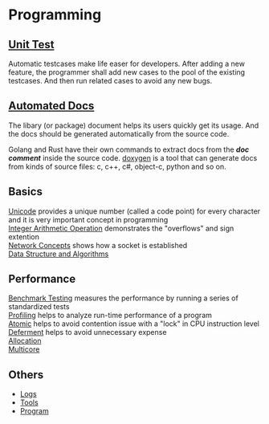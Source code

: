 Programming
===========

[Unit Test][unit test tech]
---------------------------

Automatic testcases make life easer for developers.
After adding a new feature, the programmer shall add
new cases to the pool of the existing testcases.
And then run related cases to avoid any new bugs.

[Automated Docs](./docs/docs.md)
--------------------------------

The libary (or package) document helps its users
quickly get its usage. And the docs should be generated
automatically from the source code.

Golang and Rust have their own commands to extract
docs from the ***doc comment*** inside the source code.
[doxygen](https://www.doxygen.nl/) is a tool that can
generate docs from kinds of source files: c, c++, c#,
object-c, python and so on.

Basics
------

[Unicode][unicode] provides a unique number (called a code point)
for every character and it is very important concept in programming  
[Integer Arithmetic Operation][Integer Overflow] demonstrates
the "overflows" and sign extention  
[Network Concepts][network concepts] shows how a socket is established  
[Data Structure and Algorithms][data structure and algorithms]  

Performance
-----------

[Benchmark Testing][benchmark] measures the performance by running a series of standardized tests  
[Profiling][profiling] helps to analyze run-time performance of a program  
[Atomic][Atomic] helps to avoid contention issue with a "lock" in CPU instruction level  
[Deferment][deferment] helps to avoid unnecessary expense  
[Allocation][allocation]  
[Multicore][multicore]

Others
------

* [Logs](./log.md)
* [Tools](./tools/tools.md)
* [Program](./program.md)

[allocation]: ./performance/allocation.md
[Integer Overflow]: ./basic/integer_overflow.md
[unicode]: ./basic/unicode.md
[multicore]: ./performance/multicore.md
[data structure and algorithms]: ../notes/practice/algorithm.md
[network concepts]: ./basic/network_concepts.md
[unit test tech]: https://github.com/hzget/tech/tree/main/testing
[Atomic]: https://github.com/hzget/go-investigation/tree/main/performance/atomic
[deferment]: ./performance/deferment.md
[profiling]: ../notes/golang/diagnostics/profile/profile.md
[benchmark]: ./performance/benchmark.md
